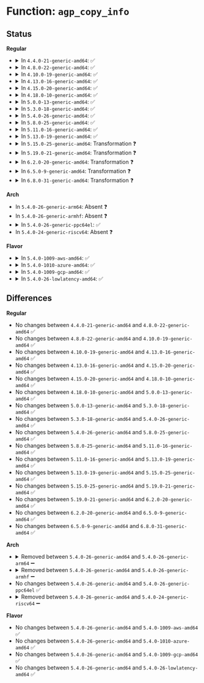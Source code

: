 # Function: <code>agp_copy_info</code>

## Status
<b>Regular</b>
<ul>
<li>
<details>
<summary>In <code>4.4.0-21-generic-amd64</code>: ✅</summary>

```c
int agp_copy_info(struct agp_bridge_data * bridge, struct agp_kern_info * info)
```

```json
{
  "name": "agp_copy_info",
  "collision_type": "Unique Global",
  "inline_type": "No",
  "funcs": [
    {
      "addr": 18446744071584205840,
      "name": "agp_copy_info",
      "external": true,
      "loc": "drivers/char/agp/generic.c:367",
      "file": "drivers/char/agp/generic.c",
      "inline": "seen, unknown",
      "caller_inline": [],
      "caller_func": [
        "arch/x86/kernel/amd_gart_64.c:gart_iommu_init",
        "drivers/char/agp/frontend.c:agp_mmap"
      ]
    }
  ],
  "symbols": [
    {
      "addr": 18446744071584205840,
      "name": "agp_copy_info",
      "section": ".text",
      "bind": "STB_GLOBAL",
      "size": 274
    }
  ]
}
```
</details>
</li>
<li>
<details>
<summary>In <code>4.8.0-22-generic-amd64</code>: ✅</summary>

```c
int agp_copy_info(struct agp_bridge_data * bridge, struct agp_kern_info * info)
```

```json
{
  "name": "agp_copy_info",
  "collision_type": "Unique Global",
  "inline_type": "No",
  "funcs": [
    {
      "addr": 18446744071584545120,
      "name": "agp_copy_info",
      "external": true,
      "loc": "drivers/char/agp/generic.c:367",
      "file": "drivers/char/agp/generic.c",
      "inline": "seen, unknown",
      "caller_inline": [],
      "caller_func": [
        "arch/x86/kernel/amd_gart_64.c:gart_iommu_init",
        "drivers/char/agp/frontend.c:agp_mmap"
      ]
    }
  ],
  "symbols": [
    {
      "addr": 18446744071584545120,
      "name": "agp_copy_info",
      "section": ".text",
      "bind": "STB_GLOBAL",
      "size": 269
    }
  ]
}
```
</details>
</li>
<li>
<details>
<summary>In <code>4.10.0-19-generic-amd64</code>: ✅</summary>

```c
int agp_copy_info(struct agp_bridge_data * bridge, struct agp_kern_info * info)
```

```json
{
  "name": "agp_copy_info",
  "collision_type": "Unique Global",
  "inline_type": "No",
  "funcs": [
    {
      "addr": 18446744071584727072,
      "name": "agp_copy_info",
      "external": true,
      "loc": "drivers/char/agp/generic.c:367",
      "file": "drivers/char/agp/generic.c",
      "inline": "seen, unknown",
      "caller_inline": [],
      "caller_func": [
        "arch/x86/kernel/amd_gart_64.c:gart_iommu_init",
        "drivers/char/agp/frontend.c:agp_mmap"
      ]
    }
  ],
  "symbols": [
    {
      "addr": 18446744071584727072,
      "name": "agp_copy_info",
      "section": ".text",
      "bind": "STB_GLOBAL",
      "size": 269
    }
  ]
}
```
</details>
</li>
<li>
<details>
<summary>In <code>4.13.0-16-generic-amd64</code>: ✅</summary>

```c
int agp_copy_info(struct agp_bridge_data * bridge, struct agp_kern_info * info)
```

```json
{
  "name": "agp_copy_info",
  "collision_type": "Unique Global",
  "inline_type": "No",
  "funcs": [
    {
      "addr": 18446744071584809008,
      "name": "agp_copy_info",
      "external": true,
      "loc": "drivers/char/agp/generic.c:363",
      "file": "drivers/char/agp/generic.c",
      "inline": "seen, unknown",
      "caller_inline": [],
      "caller_func": [
        "arch/x86/kernel/amd_gart_64.c:gart_iommu_init",
        "drivers/char/agp/frontend.c:agp_mmap"
      ]
    }
  ],
  "symbols": [
    {
      "addr": 18446744071584809008,
      "name": "agp_copy_info",
      "section": ".text",
      "bind": "STB_GLOBAL",
      "size": 274
    }
  ]
}
```
</details>
</li>
<li>
<details>
<summary>In <code>4.15.0-20-generic-amd64</code>: ✅</summary>

```c
int agp_copy_info(struct agp_bridge_data * bridge, struct agp_kern_info * info)
```

```json
{
  "name": "agp_copy_info",
  "collision_type": "Unique Global",
  "inline_type": "No",
  "funcs": [
    {
      "addr": 18446744071585229776,
      "name": "agp_copy_info",
      "external": true,
      "loc": "drivers/char/agp/generic.c:363",
      "file": "drivers/char/agp/generic.c",
      "inline": "seen, unknown",
      "caller_inline": [],
      "caller_func": [
        "arch/x86/kernel/amd_gart_64.c:gart_iommu_init",
        "drivers/char/agp/frontend.c:agp_mmap"
      ]
    }
  ],
  "symbols": [
    {
      "addr": 18446744071585229776,
      "name": "agp_copy_info",
      "section": ".text",
      "bind": "STB_GLOBAL",
      "size": 284
    }
  ]
}
```
</details>
</li>
<li>
<details>
<summary>In <code>4.18.0-10-generic-amd64</code>: ✅</summary>

```c
int agp_copy_info(struct agp_bridge_data * bridge, struct agp_kern_info * info)
```

```json
{
  "name": "agp_copy_info",
  "collision_type": "Unique Global",
  "inline_type": "No",
  "funcs": [
    {
      "addr": 18446744071585466608,
      "name": "agp_copy_info",
      "external": true,
      "loc": "drivers/char/agp/generic.c:363",
      "file": "drivers/char/agp/generic.c",
      "inline": "seen, unknown",
      "caller_inline": [],
      "caller_func": [
        "arch/x86/kernel/amd_gart_64.c:gart_iommu_init",
        "drivers/char/agp/frontend.c:agp_mmap"
      ]
    }
  ],
  "symbols": [
    {
      "addr": 18446744071585466608,
      "name": "agp_copy_info",
      "section": ".text",
      "bind": "STB_GLOBAL",
      "size": 275
    }
  ]
}
```
</details>
</li>
<li>
<details>
<summary>In <code>5.0.0-13-generic-amd64</code>: ✅</summary>

```c
int agp_copy_info(struct agp_bridge_data * bridge, struct agp_kern_info * info)
```

```json
{
  "name": "agp_copy_info",
  "collision_type": "Unique Global",
  "inline_type": "No",
  "funcs": [
    {
      "addr": 18446744071585589936,
      "name": "agp_copy_info",
      "external": true,
      "loc": "drivers/char/agp/generic.c:363",
      "file": "drivers/char/agp/generic.c",
      "inline": "seen, unknown",
      "caller_inline": [],
      "caller_func": [
        "arch/x86/kernel/amd_gart_64.c:gart_iommu_init",
        "drivers/char/agp/frontend.c:agp_mmap"
      ]
    }
  ],
  "symbols": [
    {
      "addr": 18446744071585589936,
      "name": "agp_copy_info",
      "section": ".text",
      "bind": "STB_GLOBAL",
      "size": 282
    }
  ]
}
```
</details>
</li>
<li>
<details>
<summary>In <code>5.3.0-18-generic-amd64</code>: ✅</summary>

```c
int agp_copy_info(struct agp_bridge_data * bridge, struct agp_kern_info * info)
```

```json
{
  "name": "agp_copy_info",
  "collision_type": "Unique Global",
  "inline_type": "No",
  "funcs": [
    {
      "addr": 18446744071585810032,
      "name": "agp_copy_info",
      "external": true,
      "loc": "drivers/char/agp/generic.c:363",
      "file": "drivers/char/agp/generic.c",
      "inline": "seen, unknown",
      "caller_inline": [],
      "caller_func": [
        "arch/x86/kernel/amd_gart_64.c:gart_iommu_init",
        "drivers/char/agp/frontend.c:agp_mmap"
      ]
    }
  ],
  "symbols": [
    {
      "addr": 18446744071585810032,
      "name": "agp_copy_info",
      "section": ".text",
      "bind": "STB_GLOBAL",
      "size": 273
    }
  ]
}
```
</details>
</li>
<li>
<details>
<summary>In <code>5.4.0-26-generic-amd64</code>: ✅</summary>

```c
int agp_copy_info(struct agp_bridge_data * bridge, struct agp_kern_info * info)
```

```json
{
  "name": "agp_copy_info",
  "collision_type": "Unique Global",
  "inline_type": "No",
  "funcs": [
    {
      "addr": 18446744071585952672,
      "name": "agp_copy_info",
      "external": true,
      "loc": "drivers/char/agp/generic.c:363",
      "file": "drivers/char/agp/generic.c",
      "inline": "seen, unknown",
      "caller_inline": [],
      "caller_func": [
        "arch/x86/kernel/amd_gart_64.c:gart_iommu_init",
        "drivers/char/agp/frontend.c:agp_mmap"
      ]
    }
  ],
  "symbols": [
    {
      "addr": 18446744071585952672,
      "name": "agp_copy_info",
      "section": ".text",
      "bind": "STB_GLOBAL",
      "size": 273
    }
  ]
}
```
</details>
</li>
<li>
<details>
<summary>In <code>5.8.0-25-generic-amd64</code>: ✅</summary>

```c
int agp_copy_info(struct agp_bridge_data * bridge, struct agp_kern_info * info)
```

```json
{
  "name": "agp_copy_info",
  "collision_type": "Unique Global",
  "inline_type": "No",
  "funcs": [
    {
      "addr": 18446744071586692704,
      "name": "agp_copy_info",
      "external": true,
      "loc": "drivers/char/agp/generic.c:364",
      "file": "drivers/char/agp/generic.c",
      "inline": "seen, unknown",
      "caller_inline": [],
      "caller_func": [
        "arch/x86/kernel/amd_gart_64.c:gart_iommu_init",
        "drivers/char/agp/frontend.c:agp_mmap"
      ]
    }
  ],
  "symbols": [
    {
      "addr": 18446744071586692704,
      "name": "agp_copy_info",
      "section": ".text",
      "bind": "STB_GLOBAL",
      "size": 266
    }
  ]
}
```
</details>
</li>
<li>
<details>
<summary>In <code>5.11.0-16-generic-amd64</code>: ✅</summary>

```c
int agp_copy_info(struct agp_bridge_data * bridge, struct agp_kern_info * info)
```

```json
{
  "name": "agp_copy_info",
  "collision_type": "Unique Global",
  "inline_type": "No",
  "funcs": [
    {
      "addr": 18446744071586795440,
      "name": "agp_copy_info",
      "external": true,
      "loc": "drivers/char/agp/generic.c:364",
      "file": "drivers/char/agp/generic.c",
      "inline": "seen, unknown",
      "caller_inline": [],
      "caller_func": [
        "arch/x86/kernel/amd_gart_64.c:gart_iommu_init"
      ]
    }
  ],
  "symbols": [
    {
      "addr": 18446744071586795440,
      "name": "agp_copy_info",
      "section": ".text",
      "bind": "STB_GLOBAL",
      "size": 266
    }
  ]
}
```
</details>
</li>
<li>
<details>
<summary>In <code>5.13.0-19-generic-amd64</code>: ✅</summary>

```c
int agp_copy_info(struct agp_bridge_data * bridge, struct agp_kern_info * info)
```

```json
{
  "name": "agp_copy_info",
  "collision_type": "Unique Global",
  "inline_type": "No",
  "funcs": [
    {
      "addr": 18446744071586675808,
      "name": "agp_copy_info",
      "external": true,
      "loc": "drivers/char/agp/generic.c:364",
      "file": "drivers/char/agp/generic.c",
      "inline": "seen, unknown",
      "caller_inline": [],
      "caller_func": [
        "arch/x86/kernel/amd_gart_64.c:gart_iommu_init"
      ]
    }
  ],
  "symbols": [
    {
      "addr": 18446744071586675808,
      "name": "agp_copy_info",
      "section": ".text",
      "bind": "STB_GLOBAL",
      "size": 272
    }
  ]
}
```
</details>
</li>
<li>
<details>
<summary>In <code>5.15.0-25-generic-amd64</code>: Transformation ❓</summary>

```c
int agp_copy_info(struct agp_bridge_data * bridge, struct agp_kern_info * info)
```

```json
{
  "name": "agp_copy_info",
  "collision_type": "Unique Global",
  "inline_type": "No",
  "funcs": [
    {
      "addr": 0,
      "name": "agp_copy_info",
      "external": true,
      "loc": "drivers/char/agp/generic.c:364",
      "file": "drivers/char/agp/generic.c",
      "inline": "seen, unknown",
      "caller_inline": [],
      "caller_func": [
        "arch/x86/kernel/amd_gart_64.c:gart_iommu_init"
      ]
    }
  ],
  "symbols": [
    {
      "addr": 18446744071592457995,
      "name": "agp_copy_info.cold",
      "section": ".text",
      "bind": "STB_LOCAL",
      "size": 21
    },
    {
      "addr": 18446744071587225648,
      "name": "agp_copy_info",
      "section": ".text",
      "bind": "STB_GLOBAL",
      "size": 307
    }
  ]
}
```
</details>
</li>
<li>
<details>
<summary>In <code>5.19.0-21-generic-amd64</code>: Transformation ❓</summary>

```c
int agp_copy_info(struct agp_bridge_data * bridge, struct agp_kern_info * info)
```

```json
{
  "name": "agp_copy_info",
  "collision_type": "Unique Global",
  "inline_type": "No",
  "funcs": [
    {
      "addr": 0,
      "name": "agp_copy_info",
      "external": true,
      "loc": "drivers/char/agp/generic.c:364",
      "file": "drivers/char/agp/generic.c",
      "inline": "seen, unknown",
      "caller_inline": [],
      "caller_func": [
        "arch/x86/kernel/amd_gart_64.c:gart_iommu_init"
      ]
    }
  ],
  "symbols": [
    {
      "addr": 18446744071594327865,
      "name": "agp_copy_info.cold",
      "section": ".text",
      "bind": "STB_LOCAL",
      "size": 21
    },
    {
      "addr": 18446744071588534208,
      "name": "agp_copy_info",
      "section": ".text",
      "bind": "STB_GLOBAL",
      "size": 326
    }
  ]
}
```
</details>
</li>
<li>
<details>
<summary>In <code>6.2.0-20-generic-amd64</code>: Transformation ❓</summary>

```c
int agp_copy_info(struct agp_bridge_data * bridge, struct agp_kern_info * info)
```

```json
{
  "name": "agp_copy_info",
  "collision_type": "Unique Global",
  "inline_type": "No",
  "funcs": [
    {
      "addr": 0,
      "name": "agp_copy_info",
      "external": true,
      "loc": "drivers/char/agp/generic.c:364",
      "file": "drivers/char/agp/generic.c",
      "inline": "seen, unknown",
      "caller_inline": [],
      "caller_func": [
        "arch/x86/kernel/amd_gart_64.c:gart_iommu_init"
      ]
    }
  ],
  "symbols": [
    {
      "addr": 18446744071596238990,
      "name": "agp_copy_info.cold",
      "section": ".text",
      "bind": "STB_LOCAL",
      "size": 21
    },
    {
      "addr": 18446744071589979776,
      "name": "agp_copy_info",
      "section": ".text",
      "bind": "STB_GLOBAL",
      "size": 326
    }
  ]
}
```
</details>
</li>
<li>
<details>
<summary>In <code>6.5.0-9-generic-amd64</code>: Transformation ❓</summary>

```c
int agp_copy_info(struct agp_bridge_data * bridge, struct agp_kern_info * info)
```

```json
{
  "name": "agp_copy_info",
  "collision_type": "Unique Global",
  "inline_type": "No",
  "funcs": [
    {
      "addr": 0,
      "name": "agp_copy_info",
      "external": true,
      "loc": "drivers/char/agp/generic.c:364",
      "file": "drivers/char/agp/generic.c",
      "inline": "seen, unknown",
      "caller_inline": [],
      "caller_func": [
        "arch/x86/kernel/amd_gart_64.c:gart_iommu_init"
      ]
    }
  ],
  "symbols": [
    {
      "addr": 18446744071596767181,
      "name": "agp_copy_info.cold",
      "section": ".text",
      "bind": "STB_LOCAL",
      "size": 21
    },
    {
      "addr": 18446744071590289424,
      "name": "agp_copy_info",
      "section": ".text",
      "bind": "STB_GLOBAL",
      "size": 319
    }
  ]
}
```
</details>
</li>
<li>
<details>
<summary>In <code>6.8.0-31-generic-amd64</code>: Transformation ❓</summary>

```c
int agp_copy_info(struct agp_bridge_data * bridge, struct agp_kern_info * info)
```

```json
{
  "name": "agp_copy_info",
  "collision_type": "Unique Global",
  "inline_type": "No",
  "funcs": [
    {
      "addr": 0,
      "name": "agp_copy_info",
      "external": true,
      "loc": "drivers/char/agp/generic.c:364",
      "file": "drivers/char/agp/generic.c",
      "inline": "seen, unknown",
      "caller_inline": [],
      "caller_func": [
        "arch/x86/kernel/amd_gart_64.c:gart_iommu_init"
      ]
    }
  ],
  "symbols": [
    {
      "addr": 18446744071597675842,
      "name": "agp_copy_info.cold",
      "section": ".text",
      "bind": "STB_LOCAL",
      "size": 21
    },
    {
      "addr": 18446744071590630560,
      "name": "agp_copy_info",
      "section": ".text",
      "bind": "STB_GLOBAL",
      "size": 319
    }
  ]
}
```
</details>
</li>
</ul>
<b>Arch</b>
<ul>
<li>
In <code>5.4.0-26-generic-arm64</code>: Absent ❓
</li>
<li>
In <code>5.4.0-26-generic-armhf</code>: Absent ❓
</li>
<li>
<details>
<summary>In <code>5.4.0-26-generic-ppc64el</code>: ✅</summary>

```c
int agp_copy_info(struct agp_bridge_data * bridge, struct agp_kern_info * info)
```

```json
{
  "name": "agp_copy_info",
  "collision_type": "Unique Global",
  "inline_type": "No",
  "funcs": [
    {
      "addr": 13835058055291946688,
      "name": "agp_copy_info",
      "external": true,
      "loc": "drivers/char/agp/generic.c:363",
      "file": "drivers/char/agp/generic.c",
      "inline": "seen, unknown",
      "caller_inline": [],
      "caller_func": [
        "drivers/char/agp/frontend.c:agp_mmap"
      ]
    }
  ],
  "symbols": [
    {
      "addr": 13835058055291946688,
      "name": "agp_copy_info",
      "section": ".text",
      "bind": "STB_GLOBAL",
      "size": 376
    }
  ]
}
```
</details>
</li>
<li>
In <code>5.4.0-24-generic-riscv64</code>: Absent ❓
</li>
</ul>
<b>Flavor</b>
<ul>
<li>
<details>
<summary>In <code>5.4.0-1009-aws-amd64</code>: ✅</summary>

```c
int agp_copy_info(struct agp_bridge_data * bridge, struct agp_kern_info * info)
```

```json
{
  "name": "agp_copy_info",
  "collision_type": "Unique Global",
  "inline_type": "No",
  "funcs": [
    {
      "addr": 18446744071585713648,
      "name": "agp_copy_info",
      "external": true,
      "loc": "drivers/char/agp/generic.c:363",
      "file": "drivers/char/agp/generic.c",
      "inline": "seen, unknown",
      "caller_inline": [],
      "caller_func": [
        "arch/x86/kernel/amd_gart_64.c:gart_iommu_init",
        "drivers/char/agp/frontend.c:agp_mmap"
      ]
    }
  ],
  "symbols": [
    {
      "addr": 18446744071585713648,
      "name": "agp_copy_info",
      "section": ".text",
      "bind": "STB_GLOBAL",
      "size": 273
    }
  ]
}
```
</details>
</li>
<li>
<details>
<summary>In <code>5.4.0-1010-azure-amd64</code>: ✅</summary>

```c
int agp_copy_info(struct agp_bridge_data * bridge, struct agp_kern_info * info)
```

```json
{
  "name": "agp_copy_info",
  "collision_type": "Unique Global",
  "inline_type": "No",
  "funcs": [
    {
      "addr": 18446744071585572832,
      "name": "agp_copy_info",
      "external": true,
      "loc": "drivers/char/agp/generic.c:363",
      "file": "drivers/char/agp/generic.c",
      "inline": "seen, unknown",
      "caller_inline": [],
      "caller_func": [
        "arch/x86/kernel/amd_gart_64.c:gart_iommu_init",
        "drivers/char/agp/frontend.c:agp_mmap"
      ]
    }
  ],
  "symbols": [
    {
      "addr": 18446744071585572832,
      "name": "agp_copy_info",
      "section": ".text",
      "bind": "STB_GLOBAL",
      "size": 273
    }
  ]
}
```
</details>
</li>
<li>
<details>
<summary>In <code>5.4.0-1009-gcp-amd64</code>: ✅</summary>

```c
int agp_copy_info(struct agp_bridge_data * bridge, struct agp_kern_info * info)
```

```json
{
  "name": "agp_copy_info",
  "collision_type": "Unique Global",
  "inline_type": "No",
  "funcs": [
    {
      "addr": 18446744071585902688,
      "name": "agp_copy_info",
      "external": true,
      "loc": "drivers/char/agp/generic.c:363",
      "file": "drivers/char/agp/generic.c",
      "inline": "seen, unknown",
      "caller_inline": [],
      "caller_func": [
        "arch/x86/kernel/amd_gart_64.c:gart_iommu_init",
        "drivers/char/agp/frontend.c:agp_mmap"
      ]
    }
  ],
  "symbols": [
    {
      "addr": 18446744071585902688,
      "name": "agp_copy_info",
      "section": ".text",
      "bind": "STB_GLOBAL",
      "size": 273
    }
  ]
}
```
</details>
</li>
<li>
<details>
<summary>In <code>5.4.0-26-lowlatency-amd64</code>: ✅</summary>

```c
int agp_copy_info(struct agp_bridge_data * bridge, struct agp_kern_info * info)
```

```json
{
  "name": "agp_copy_info",
  "collision_type": "Unique Global",
  "inline_type": "No",
  "funcs": [
    {
      "addr": 18446744071586010672,
      "name": "agp_copy_info",
      "external": true,
      "loc": "drivers/char/agp/generic.c:363",
      "file": "drivers/char/agp/generic.c",
      "inline": "seen, unknown",
      "caller_inline": [],
      "caller_func": [
        "arch/x86/kernel/amd_gart_64.c:gart_iommu_init",
        "drivers/char/agp/frontend.c:agp_mmap"
      ]
    }
  ],
  "symbols": [
    {
      "addr": 18446744071586010672,
      "name": "agp_copy_info",
      "section": ".text",
      "bind": "STB_GLOBAL",
      "size": 273
    }
  ]
}
```
</details>
</li>
</ul>

## Differences
<b>Regular</b>
<ul>
<li>
No changes between <code>4.4.0-21-generic-amd64</code> and <code>4.8.0-22-generic-amd64</code> ✅
</li>
<li>
No changes between <code>4.8.0-22-generic-amd64</code> and <code>4.10.0-19-generic-amd64</code> ✅
</li>
<li>
No changes between <code>4.10.0-19-generic-amd64</code> and <code>4.13.0-16-generic-amd64</code> ✅
</li>
<li>
No changes between <code>4.13.0-16-generic-amd64</code> and <code>4.15.0-20-generic-amd64</code> ✅
</li>
<li>
No changes between <code>4.15.0-20-generic-amd64</code> and <code>4.18.0-10-generic-amd64</code> ✅
</li>
<li>
No changes between <code>4.18.0-10-generic-amd64</code> and <code>5.0.0-13-generic-amd64</code> ✅
</li>
<li>
No changes between <code>5.0.0-13-generic-amd64</code> and <code>5.3.0-18-generic-amd64</code> ✅
</li>
<li>
No changes between <code>5.3.0-18-generic-amd64</code> and <code>5.4.0-26-generic-amd64</code> ✅
</li>
<li>
No changes between <code>5.4.0-26-generic-amd64</code> and <code>5.8.0-25-generic-amd64</code> ✅
</li>
<li>
No changes between <code>5.8.0-25-generic-amd64</code> and <code>5.11.0-16-generic-amd64</code> ✅
</li>
<li>
No changes between <code>5.11.0-16-generic-amd64</code> and <code>5.13.0-19-generic-amd64</code> ✅
</li>
<li>
No changes between <code>5.13.0-19-generic-amd64</code> and <code>5.15.0-25-generic-amd64</code> ✅
</li>
<li>
No changes between <code>5.15.0-25-generic-amd64</code> and <code>5.19.0-21-generic-amd64</code> ✅
</li>
<li>
No changes between <code>5.19.0-21-generic-amd64</code> and <code>6.2.0-20-generic-amd64</code> ✅
</li>
<li>
No changes between <code>6.2.0-20-generic-amd64</code> and <code>6.5.0-9-generic-amd64</code> ✅
</li>
<li>
No changes between <code>6.5.0-9-generic-amd64</code> and <code>6.8.0-31-generic-amd64</code> ✅
</li>
</ul>
<b>Arch</b>
<ul>
<li>
<details>
<summary>Removed between <code>5.4.0-26-generic-amd64</code> and <code>5.4.0-26-generic-arm64</code> ➖</summary>

```c
int agp_copy_info(struct agp_bridge_data * bridge, struct agp_kern_info * info)
```
</details>
</li>
<li>
<details>
<summary>Removed between <code>5.4.0-26-generic-amd64</code> and <code>5.4.0-26-generic-armhf</code> ➖</summary>

```c
int agp_copy_info(struct agp_bridge_data * bridge, struct agp_kern_info * info)
```
</details>
</li>
<li>
No changes between <code>5.4.0-26-generic-amd64</code> and <code>5.4.0-26-generic-ppc64el</code> ✅
</li>
<li>
<details>
<summary>Removed between <code>5.4.0-26-generic-amd64</code> and <code>5.4.0-24-generic-riscv64</code> ➖</summary>

```c
int agp_copy_info(struct agp_bridge_data * bridge, struct agp_kern_info * info)
```
</details>
</li>
</ul>
<b>Flavor</b>
<ul>
<li>
No changes between <code>5.4.0-26-generic-amd64</code> and <code>5.4.0-1009-aws-amd64</code> ✅
</li>
<li>
No changes between <code>5.4.0-26-generic-amd64</code> and <code>5.4.0-1010-azure-amd64</code> ✅
</li>
<li>
No changes between <code>5.4.0-26-generic-amd64</code> and <code>5.4.0-1009-gcp-amd64</code> ✅
</li>
<li>
No changes between <code>5.4.0-26-generic-amd64</code> and <code>5.4.0-26-lowlatency-amd64</code> ✅
</li>
</ul>
